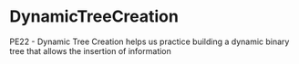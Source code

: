 # DynamicTreeCreation
PE22 - Dynamic Tree Creation helps us practice building a dynamic binary tree that allows the insertion of information
